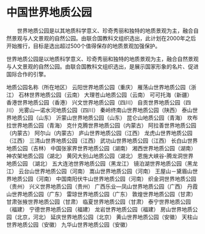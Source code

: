 # 中国世界地质公园  

&emsp;&emsp;世界地质公园是以其地质科学意义、珍奇秀丽和独特的地质景观为主，融合自然景观与人文景观的自然公园。由联合国教科文组织选出，此计划在2000年之后开始推行，目标是选出超过500个值得保存的地质景观加强保护。  

世界地质公园是以地质科学意义、珍奇秀丽和独特的地质景观为主，融合自然景观与人文景观的自然公园。由联合国教科文组织选出，是展示国家形象的名片、促进国际合作的引擎。  
	
地质公园名称（所在地区）
云阳世界地质公园（重庆）
雁荡山世界地质公园（浙江）
石林世界地质公园（云南）
大理苍山地质公园（云南）
可可托海（新疆）
香港世界地质公园（香港）
兴文世界地质公园（四川）
自贡世界地质公园（四川）
光雾山—诺水河地质公园（四川）
秦岭终南山世界地质公园（陕西）
泰山世界地质公园（山东）
沂蒙山世界地质公园（山东）
昆仑山地质公园（青海）
坎布拉世界地质公园（青海）
克什克腾世界地质公园（内蒙古）
阿拉善世界地质公园（内蒙古）
阿尔山（内蒙古）
庐山世界地质公园（江西）
龙虎山世界地质公园（江西）
三清山世界地质公园（江西）
武功山世界地质公园（江西）
长白山世界地质公园（吉林）
中国张家界世界地质公园（湖南）
湘西世界地质公园（湖南）
神农架地质公园（湖北）
黄冈大别山地质公园（湖北）
恩施大峡谷-腾龙洞世界地质公园	（湖北）
五大连池世界地质公园（黑龙江）
镜泊湖世界地质公园（黑龙江）
云台山世界地质公园（河南）
嵩山世界地质公园（河南）
王屋山－黛眉山世界地质公园（河南）
中国南阳伏牛山世界地质公园（河南）
织金洞世界地质公园（贵州）
兴义世界地质公园（贵州）
广西乐业—凤山世界地质公园（广西）
丹霞山世界地质公园（广东）
雷琼世界地质公园（广东）
敦煌世界地质公园（甘肃）
甘肃张掖世界地质公园（甘肃）
临夏世界地质公园（甘肃）
泰宁世界地质公园（福建）
宁德世界地质公园（福建）
龙岩世界地质公园（福建）
房山世界地质公园（北京，河北）
延庆世界地质公园（北京）
黄山世界地质公园（安徽）
天柱山世界地质公园（安徽）
九华山世界地质公园（安徽）

